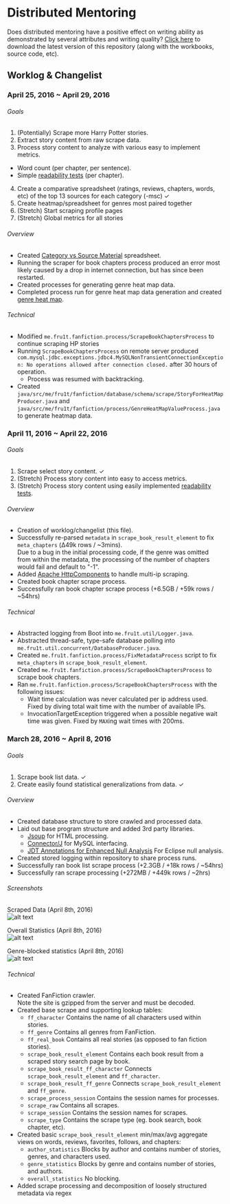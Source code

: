 # Distributed Mentoring
Does distributed mentoring have a positive effect on writing ability as demonstrated by several attributes and writing quality?
[Click here](https://github.com/fru1tstand/hcde-fanfiction-study/archive/master.zip) to download the latest version of this repository (along with the workbooks, source code, etc).

## Worklog & Changelist
### April 25, 2016 ~ April 29, 2016
###### Goals
1. (Potentially) Scrape more Harry Potter stories.
2. Extract story content from raw scrape data.
3. Process story content to analyze with various easy to implement metrics.
  + Word count (per chapter, per sentence).
  + Simple [readability tests](https://en.wikipedia.org/wiki/Readability_test) (per chapter).
4. Create a comparative spreadsheet (ratings, reviews, chapters, words, etc) of the top 13 sources for each category (-msc) ✓
5. Create heatmap/spreadsheet for genres most paired together
6. (Stretch) Start scraping profile pages
7. (Stretch) Global metrics for all stories

###### Overview
+ Created [Category vs Source Material](https://github.com/fru1tstand/hcde-fanfiction-study/blob/master/spreadsheets/Category%20vs%20Source%20Material.xlsx) spreadsheet.
+ Running the scraper for book chapters process produced an error most likely caused by a drop in internet connection, but has since been restarted.
+ Created processes for generating genre heat map data.
+ Completed process run for genre heat map data generation and created [genre heat map](https://github.com/fru1tstand/hcde-fanfiction-study/blob/master/spreadsheets/Genre%20Heatmap.xlsx).

###### Technical
+ Modified `me.fru1t.fanfiction.process/ScrapeBookChaptersProcess` to continue scraping HP stories
+ Running `ScrapeBookChaptersProcess` on remote server produced `com.mysql.jdbc.exceptions.jdbc4.MySQLNonTransientConnectionException: No operations allowed after connection closed.` after 30 hours of operation.
  + Process was resumed with backtracking.
+ Created `java/src/me/fru1t/fanfiction/database/schema/scrape/StoryForHeatMapProducer.java` and `java/src/me/fru1t/fanfiction/process/GenreHeatMapValueProcess.java` to generate heatmap data.


### April 11, 2016 ~ April 22, 2016
###### Goals

1. Scrape select story content. ✓
2. (Stretch) Process story content into easy to access metrics.
3. (Stretch) Process story content using easily implemented [readability tests](https://en.wikipedia.org/wiki/Readability_test).

###### Overview
+ Creation of worklog/changelist (this file).
+ Successfully re-parsed `metadata` in `scrape_book_result_element` to fix `meta_chapters` (Δ49k rows / ~3mins).  
  Due to a bug in the initial processing code, if the genre was omitted from within the metadata, the processing of the number of chapters would fail and default to "-1".
+ Added [Apache HttpComponents](https://hc.apache.org/) to handle multi-ip scraping.
+ Created book chapter scrape process.
+ Successfully ran book chapter scrape process (+6.5GB / +59k rows / ~54hrs)

###### Technical
+ Abstracted logging from Boot into `me.fru1t.util/Logger.java`.
+ Abstracted thread-safe, type-safe database polling into `me.fru1t.util.concurrent/DatabaseProducer.java`.
+ Created `me.fru1t.fanfiction.process/FixMetadataProcess` script to fix `meta_chapters` in `scrape_book_result_element`.
+ Created `me.fru1t.fanfiction.process/ScrapeBookChaptersProcess` to scrape book chapters.
+ Ran `me.fru1t.fanfiction.process/ScrapeBookChaptersProcess` with the following issues:
  + Wait time calculation was never calculated per ip address used. Fixed by diving total wait time with the number of available IPs.
  + InvocationTargetException triggered when a possible negative wait time was given. Fixed by `MAX`ing wait times with 200ms.


### March 28, 2016 ~ April 8, 2016
###### Goals
1. Scrape book list data. ✓
2. Create easily found statistical generalizations from data. ✓

###### Overview
+ Created database structure to store crawled and processed data.
+ Laid out base program structure and added 3rd party libraries.
  + [Jsoup](http://jsoup.org/) for HTML processing.
  + [Connector/J](https://dev.mysql.com/downloads/connector/j/) for MySQL interfacing.
  + [JDT Annotations for Enhanced Null Analysis](http://mvnrepository.com/artifact/org.eclipse.jdt/org.eclipse.jdt.annotation) For Eclipse null analysis.
+ Created stored logging within repository to share process runs.
+ Successfully ran book list scrape process (+2.3GB / +18k rows / ~54hrs)
+ Successfully ran scrape processing (+272MB / +449k rows / ~2hrs)

###### Screenshots
Scraped Data (April 8th, 2016)  
![alt text](http://i.imgur.com/TQfSkux.png "Example of scraped data")  
  
Overall Statistics (April 8th, 2016)  
![alt text](http://i.imgur.com/oL8fWfU.png "Overall statistics")  
  
Genre-blocked statistics (April 8th, 2016)  
![alt text](http://i.imgur.com/VLpbKkD.png "Genre-blocked statistics")

###### Technical
+ Created FanFiction crawler.  
  Note the site is gzipped from the server and must be decoded.
+ Created base scrape and supporting lookup tables:
  + `ff_character` Contains the name of all characters used within stories.
  + `ff_genre` Contains all genres from FanFiction.
  + `ff_real_book` Contains all real stories (as opposed to fan fiction stories).
  + `scrape_book_result_element` Contains each book result from a scraped story search page by book.
  + `scrape_book_result_ff_character` Connects `scrape_book_result_element` and `ff_character`.
  + `scrape_book_result_ff_genre` Connects `scrape_book_result_element` and `ff_genre`.
  + `scrape_process_session` Contains the session names for processes.
  + `scrape_raw` Contains all scrapes.
  + `scrape_session` Contains the session names for scrapes.
  + `scrape_type` Contains the scrape type (eg. book search, book chapter, etc).
+ Created basic `scrape_book_result_element` min/max/avg aggregate views on words, reviews, favorites, follows, and chapters:
  + `author_statistics` Blocks by author and contains number of stories, genres, and characters used.
  + `genre_statistics` Blocks by genre and contains number of stories, and authors.
  + `overall_statistics` No blocking.
+ Added scrape processing and decomposition of loosely structured metadata via regex
